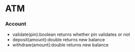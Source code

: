 # ATM

### Account
* validate(pin):boolean returns whether pin validates or not
* deposit(amount):double returns new balance
* withdraw(amount):double returns new balance
